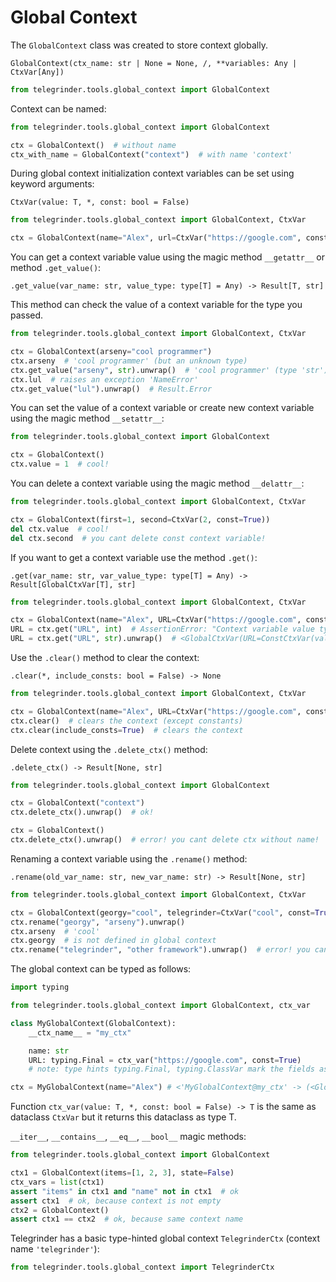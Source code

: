 # Global Context

The `GlobalContext` class was created to store context globally.

`GlobalContext(ctx_name: str | None = None, /, **variables: Any | CtxVar[Any])`

```python
from telegrinder.tools.global_context import GlobalContext
```

Context can be named:

```python
from telegrinder.tools.global_context import GlobalContext

ctx = GlobalContext()  # without name
ctx_with_name = GlobalContext("context")  # with name 'context'
```

During global context initialization context variables can be set using keyword arguments:

`CtxVar(value: T, *, const: bool = False)`

```python
from telegrinder.tools.global_context import GlobalContext, CtxVar

ctx = GlobalContext(name="Alex", url=CtxVar("https://google.com", const=True))
```

You can get a context variable value using the magic method `__getattr__` or method `.get_value()`:

`.get_value(var_name: str, value_type: type[T] = Any) -> Result[T, str]`

This method can check the value of a context variable for the type you passed.

```python
from telegrinder.tools.global_context import GlobalContext, CtxVar

ctx = GlobalContext(arseny="cool programmer")
ctx.arseny  # 'cool programmer' (but an unknown type)
ctx.get_value("arseny", str).unwrap()  # 'cool programmer' (type 'str')
ctx.lul  # raises an exception 'NameError'
ctx.get_value("lul").unwrap()  # Result.Error
```

You can set the value of a context variable or create new context variable using the magic method `__setattr__`:

```python
from telegrinder.tools.global_context import GlobalContext

ctx = GlobalContext()
ctx.value = 1  # cool!
```

You can delete a context variable using the magic method `__delattr__`:

```python
from telegrinder.tools.global_context import GlobalContext, CtxVar

ctx = GlobalContext(first=1, second=CtxVar(2, const=True))
del ctx.value  # cool!
del ctx.second  # you cant delete const context variable!
```

If you want to get a context variable use the method `.get()`:

`.get(var_name: str, var_value_type: type[T] = Any) -> Result[GlobalCtxVar[T], str]`


```python
from telegrinder.tools.global_context import GlobalContext, CtxVar

ctx = GlobalContext(name="Alex", URL=CtxVar("https://google.com", const=True))
URL = ctx.get("URL", int)  # AssertionError: "Context variable value type of 'str' does not correspond to the expected type 'int'."
URL = ctx.get("URL", str).unwrap()  # <GlobalCtxVar(URL=ConstCtxVar(value='https://google.com'))>
```

Use the `.clear()` method to clear the context:

`.clear(*, include_consts: bool = False) -> None`

```python
from telegrinder.tools.global_context import GlobalContext, CtxVar

ctx = GlobalContext(name="Alex", URL=CtxVar("https://google.com", const=True))
ctx.clear()  # clears the context (except constants)
ctx.clear(include_consts=True)  # clears the context
```

Delete context using the `.delete_ctx()` method:

`.delete_ctx() -> Result[None, str]`

```python
from telegrinder.tools.global_context import GlobalContext

ctx = GlobalContext("context")
ctx.delete_ctx().unwrap()  # ok!

ctx = GlobalContext()
ctx.delete_ctx().unwrap()  # error! you cant delete ctx without name!
```

Renaming a context variable using the `.rename()` method:

`.rename(old_var_name: str, new_var_name: str) -> Result[None, str]`

```python
from telegrinder.tools.global_context import GlobalContext, CtxVar

ctx = GlobalContext(georgy="cool", telegrinder=CtxVar("cool", const=True))
ctx.rename("georgy", "arseny").unwrap()
ctx.arseny  # 'cool'
ctx.georgy  # is not defined in global context
ctx.rename("telegrinder", "other framework").unwrap()  # error! you cant rename const context varible!
```

The global context can be typed as follows:

```python
import typing

from telegrinder.tools.global_context import GlobalContext, ctx_var

class MyGlobalContext(GlobalContext):
    __ctx_name__ = "my_ctx"

    name: str
    URL: typing.Final = ctx_var("https://google.com", const=True)
    # note: type hints typing.Final, typing.ClassVar mark the fields as a constant, so such fields will not be present in the __init__ signature.

ctx = MyGlobalContext(name="Alex") # <'MyGlobalContext@my_ctx' -> (<GlobalCtxVar(name=<CtxVar(value='Alex')>)>, <GlobalCtxVar(URL=<ConstCtxVar(value='https://google.com')>)>)> 
```

Function `ctx_var(value: T, *, const: bool = False) -> T` is the same as dataclass `CtxVar` but it returns this dataclass as type T.


`__iter__`, `__contains__`, `__eq__`, `__bool__` magic methods:

```python
from telegrinder.tools.global_context import GlobalContext

ctx1 = GlobalContext(items=[1, 2, 3], state=False)
ctx_vars = list(ctx1)
assert "items" in ctx1 and "name" not in ctx1  # ok
assert ctx1  # ok, because context is not empty
ctx2 = GlobalContext()
assert ctx1 == ctx2  # ok, because same context name
```

Telegrinder has a basic type-hinted global context `TelegrinderCtx` (context name `'telegrinder'`):

```python
from telegrinder.tools.global_context import TelegrinderCtx
```